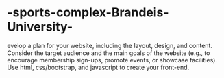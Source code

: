 # -sports-complex-Brandeis-University-
evelop a plan for your website, including the layout, design, and content. Consider the target audience and the main goals of the website (e.g., to encourage membership sign-ups, promote events, or showcase facilities). Use html, css/bootstrap, and javascript to create your front-end.
